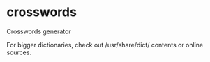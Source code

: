 # crosswords
Crosswords generator

For bigger dictionaries, check out /usr/share/dict/ contents or online sources.
